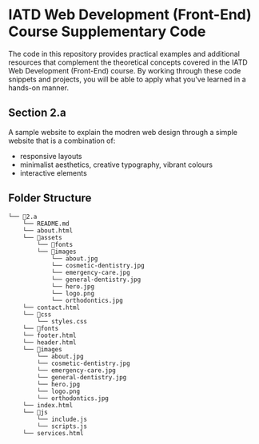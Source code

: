 # IATD Web Development (Front-End) Course Supplementary Code


The code in this repository provides practical examples and additional resources that complement the theoretical concepts covered in the IATD Web Development (Front-End) course. By working through these code snippets and projects, you will be able to apply what you've learned in a hands-on manner.

## Section 2.a 

A sample website to explain the modren web design through a simple website that is a combination of:
- responsive layouts
- minimalist aesthetics, creative typography, vibrant colours
- interactive elements

## Folder Structure 
```
└── 📁2.a
    └── README.md
    └── about.html
    └── 📁assets
        └── 📁fonts
        └── 📁images
            └── about.jpg
            └── cosmetic-dentistry.jpg
            └── emergency-care.jpg
            └── general-dentistry.jpg
            └── hero.jpg
            └── logo.png
            └── orthodontics.jpg
    └── contact.html
    └── 📁css
        └── styles.css
    └── 📁fonts
    └── footer.html
    └── header.html
    └── 📁images
        └── about.jpg
        └── cosmetic-dentistry.jpg
        └── emergency-care.jpg
        └── general-dentistry.jpg
        └── hero.jpg
        └── logo.png
        └── orthodontics.jpg
    └── index.html
    └── 📁js
        └── include.js
        └── scripts.js
    └── services.html
```